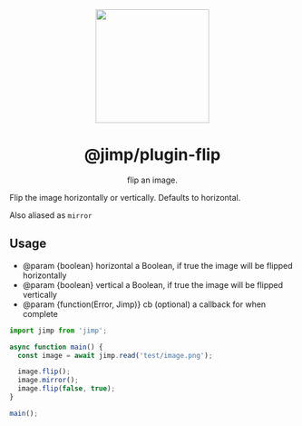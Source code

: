 <div align="center">
  <a href="https://intuit.github.io/Ignite/">
    <img width="200" height="200"
      src="https://s3.amazonaws.com/pix.iemoji.com/images/emoji/apple/ios-11/256/crayon.png">
  </a>
  <h1>@jimp/plugin-flip</h1>
  <p>flip an image.</p>
</div>

Flip the image horizontally or vertically. Defaults to horizontal.

Also aliased as `mirror`

## Usage

- @param {boolean} horizontal a Boolean, if true the image will be flipped horizontally
- @param {boolean} vertical a Boolean, if true the image will be flipped vertically
- @param {function(Error, Jimp)} cb (optional) a callback for when complete

```js
import jimp from 'jimp';

async function main() {
  const image = await jimp.read('test/image.png');

  image.flip();
  image.mirror();
  image.flip(false, true);
}

main();
```
